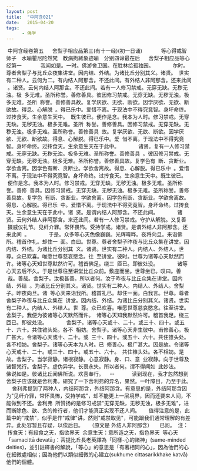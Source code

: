```yaml
---
layout: post
title:  "中阿含021"
date:   2015-04-20
tags:
      - 佛学
---
```



 中阿含经卷第五
   
 舍梨子相应品第三(有十一经)(初一日诵)
   
 　　等心得戒智师子　水喻瞿尼陀然梵　教病拘絺象迹喻　分别四谛最在后
   
 舍梨子相应品等心经第一
   
 　　我闻如是。一时。佛游舍卫国。在胜林给孤独园。
   
 　　尔时。尊者舍梨子与比丘众夜集讲堂。因内结、外结。为诸比丘分别其义。诸贤。
 世实有二种人。云何为二。有内结人阿那含。不还此间。有外结人非阿那含。还来此间
 。诸贤。云何内结人阿那含。不还此间。若有一人修习禁戒。无穿无缺。无秽无浊。极
 多无难。圣所称誉。善修善具。彼因修习禁戒。无穿无缺。无秽无浊。极多无难。圣所
 称誉。善修善具故。复学厌欲、无欲、断欲。因学厌欲、无欲、断欲故。得息、心解脱
 。得已乐中。爱惜不离。于现法中不得究竟智。身坏命终。过抟食天。生余意生天中。
 既生彼已。便作是念。我本为人时。修习禁戒。无穿无缺。无秽无浊。极多无难。圣所
 称誉。善修善具。因修习禁戒。无穿无缺。无秽无浊。极多无难。圣所称誉。善修善具
 故。复学厌欲、无欲、断欲。因学厌欲、无欲、断欲故。得息、心解脱。得已乐中。爱
 惜不离。于现法中不得究竟智。身坏命终。过抟食天。生余意生天在于此中。
   
 　　诸贤。复有一人修习禁戒。无穿无缺。无秽无浊。极多无难。圣所称誉。善修善具
 。彼因修习禁戒。无穿无缺。无秽无浊。极多无难。圣所称誉。善修善具故。复学色有
 断、贪断业。学欲舍离。因学色有断、贪断业。学欲舍离故。得息、心解脱。得已乐中
 。爱惜不离。于现法中不得究竟智。身坏命终。过抟食天。生余意生天中。既生彼已。
 便作是念。我本为人时。修习禁戒。无穿无缺。无秽无浊。极多无难。圣所称誉。善修
 善具。因修习禁戒。无穿无缺。无秽无浊。极多无难。圣所称誉。善修善具故。复学色
 有断、贪断业。学欲舍离。因学色有断、贪断业。学欲舍离故。得息、心解脱。得已乐
 中。爱惜不离。于现法中不得究竟智。身坏命终。过抟食天。生余意生天在于此中。诸
 贤。是谓内结人阿那含。不还此间。
   
 　　诸贤。云何外结人非阿那含。来还此间。若有一人修习禁戒。守护从解脱。又复善
 摄威仪礼节。见纤介罪。常怀畏怖。受持学戒。诸贤。是谓外结人非阿那含。还来此间
 。
   
 　　于是。众多等心天色像巍巍。光辉暐晔。夜将向旦。来诣佛所。稽首作礼。却住一
 面。白曰。世尊。尊者舍梨子昨夜与比丘众集在讲堂。因内结、外结。为诸比丘分别其
 义。诸贤。世实有二种人。内结人、外结人。世尊。众已欢喜。唯愿世尊慈哀愍念。往
 至讲堂。彼时。世尊为诸等心天默然而许。诸等心天知世尊默然许可。稽首佛足。绕三
 匝已。即彼处没。
   
 　　诸等心天去后不久。于是世尊往至讲堂比丘众前。敷座而坐。世尊坐已。叹曰。善
 哉。善哉。舍梨子。汝极甚善。所以者何。汝于昨夜与比丘众集在讲堂。因内结、外结
 。为诸比丘分别其义。诸贤。世实有二种人。内结人、外结人。舍梨子。昨夜向旦。诸
 等心天来诣我所。稽首礼已。却住一面。白我言。世尊。尊者舍梨子昨夜与比丘众集在
 讲堂。因内结、外结。为诸比丘分别其义。诸贤。世实有二种人。内结人、外结人。世
 尊。众已欢喜。唯愿世尊慈哀愍念。往至讲堂。舍梨子。我便为彼诸等心天默然而许。
 诸等心天知我默然许可。稽首我足。绕三匝已。即彼处没。
   
 　　舍梨子。诸等心天或十、二十。或三十、四十。或五十、六十。共住锥头处。各不
 相妨。舍梨子。诸等心天非生彼中。甫修善心。极广甚大。令诸等心天或十、二十。或
 三十、四十。或五十、六十。共住锥头处。各不相妨。舍梨子。诸等心天本为人时。已
 修善心。极广甚大。因是故。令诸等心天或十、二十。或三十、四十。或五十、六十。
 共住锥头处。各不相妨。是故。舍梨子。当学寂静。诸根寂静。心意寂静。身、口、意
 业寂静。向于世尊及诸智梵行。舍梨子。虚伪异学。长衰永失。所以者何。谓不得闻如
 此妙法。
   
 　　佛说如是。彼诸比丘闻佛所说。欢喜奉行。  
 \--
  
  
   
 读到现在，我才忽然想到舍梨子应该就是舍利弗，研究了一下舍利弗的异名，果然。一叶障目，乃至于此。
  
 舍利弗提到了两种人，内结阿那含，外结阿那含。有意思的是，外结阿那含因为"见纤介罪，常怀畏怖，受持学戒"，却不能更上一层境界，因而还要来人间，不能做到不还。舍利弗
 所赞扬的是修习戒禁"无穿无缺，无秽无浊，极多无难"，进而断除色、欲、贪的修行者，他们才能真正实现不还人间。
   
 值得注意的是，此篇中的"戒禁"，似乎是作"戒律"讲。然则"戒禁取见"，可能跟我们通常理解的有差异。此处容暂且存疑，以俟后日。
   （原文是 外结人非阿那含）
  
 已阅。
 注：
 抟食天：有段食之天，指欲界天
 余意生天：意所造之天，指色界天
 等心天「samacittā
devatā」：菩提比丘長老英譯為「同樣-心的諸神」(same-minded
deities)，並引註釋書的解說，「等心」的意思是「有著相同的心」，因為他們的心在細微處相似；因為他們以類似細微的心建立(sukhume
cittasarikkhake katvā)他們的個體。
   
  

